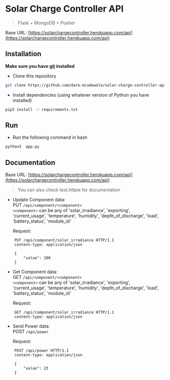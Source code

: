 # Solar Charge Controller API

> Flask + MongoDB + Pusher

Base URL: [https://solarchargecontroller.herokuapp.com/api](https://solarchargecontroller.herokuapp.com/api)

## Installation

**Make sure you have [git](https://git-scm.com/) installed**

- Clone this repository

```bash
git clone https://github.com/dare-mcadewole/solar-charge-controller-api.git
```  

- Install dependencies (using whatever version of Python you have installed)

```bash
pip3 install -r requirements.txt
```  

## Run

- Run the following command in bash

```bash
python3  app.py
```

## Documentation

Base URL: [https://solarchargecontroller.herokuapp.com/api](https://solarchargecontroller.herokuapp.com/api)

> You can also check test.httpie for documentation

- Update Component data:  
    PUT `/api/component/<component>`  
    `<component>` can be any of 'solar_irradiance', 'exporting', 'current_usage', 'temperature', 'humidity',
    'depth_of_discharge', 'load', 'battery_status', 'module_id'  

    Request:

```http
    PUT /api/component/solar_irradiance HTTP/1.1
    content-type: application/json

    {
        "value": 100
    }
```
  
- Get Component data:  
    GET `/api/component/<component>`  
    `<component>` can be any of 'solar_irradiance', 'exporting', 'current_usage', 'temperature', 'humidity',
    'depth_of_discharge', 'load', 'battery_status', 'module_id'  

    Request:

```http
    GET /api/component/solar_irradiance HTTP/1.1
    content-type: application/json
```
  
- Send Power data:  
    POST `/api/power`  

    Request:

```http
    POST /api/power HTTP/1.1
    content-type: application/json

    {
        "value": 23
    }
```
